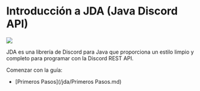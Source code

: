 # Introducción a JDA (Java Discord API)
![](https://camo.githubusercontent.com/f2e0860a3b1a34658f23a8bcea96f9725b1f8a73/68747470733a2f2f692e696d6775722e636f6d2f4f4737546e65382e706e67)

JDA es una librería de Discord para Java que proporciona un estilo limpio y completo para programar con la Discord REST API.

Comenzar con la guía:
* [Primeros Pasos](/jda/Primeros Pasos.md)
